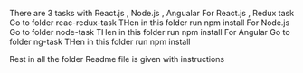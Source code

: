 There are 3 tasks with React.js , Node.js , Angualar 
For  React.js , Redux task
Go to folder reac-redux-task THen in this folder run npm install
For Node.js  
Go to folder node-task THen in this folder run npm install
For Angular
Go to folder ng-task THen in this folder run npm install

Rest in all the folder Readme file is given with instructions 
